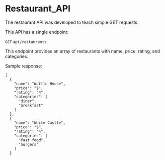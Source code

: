 # Restaurant_API

The restaurant API was developed to teach simple GET requests. 

This API has a single endpoint:

`GET` `api/restaurants`

This endpoint provides an array of restaurants with name, price, rating, and categories. 

Sample response: 

```
[
  {
    "name": "Waffle House",
    "price": "$",
    "rating": "4",
    "categories": [
      "diner",
      "breakfast"
    ]
  },
  {
    "name": "White Castle",
    "price": "$",
    "rating": "4",
    "categories": [
      "fast food",
      "burgers"
    ]
  }
```

